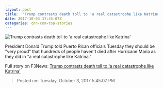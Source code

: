 ```yaml
---
layout: post
title:  "Trump contrasts death toll to 'a real catastrophe like Katrina'"
date: 2017-10-03 17:45:07Z
categories: cnn-com-top-stories
---
```


![Trump contrasts death toll to 'a real catastrophe like Katrina'](http://i2.cdn.cnn.com/cnnnext/dam/assets/171003130859-02-trump-cruz-puerto-rico-1003-super-tease.jpg)

President Donald Trump told Puerto Rican officials Tuesday they should be "very proud" that hundreds of people haven't died after Hurricane Maria as they did in "a real catastrophe like Katrina."


Full story on F3News: [Trump contrasts death toll to 'a real catastrophe like Katrina'](http://www.f3nws.com/n/BXQfyF)

> Posted on: Tuesday, October 3, 2017 5:45:07 PM
